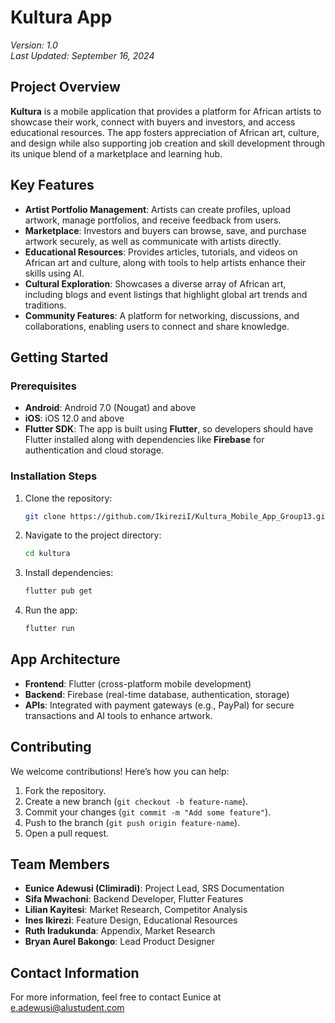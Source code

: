 # **Kultura App**  
*Version: 1.0*  
*Last Updated: September 16, 2024*

## **Project Overview**
**Kultura** is a mobile application that provides a platform for African artists to showcase their work, connect with buyers and investors, and access educational resources. The app fosters appreciation of African art, culture, and design while also supporting job creation and skill development through its unique blend of a marketplace and learning hub.

## **Key Features**
- **Artist Portfolio Management**: Artists can create profiles, upload artwork, manage portfolios, and receive feedback from users.
- **Marketplace**: Investors and buyers can browse, save, and purchase artwork securely, as well as communicate with artists directly.
- **Educational Resources**: Provides articles, tutorials, and videos on African art and culture, along with tools to help artists enhance their skills using AI.
- **Cultural Exploration**: Showcases a diverse array of African art, including blogs and event listings that highlight global art trends and traditions.
- **Community Features**: A platform for networking, discussions, and collaborations, enabling users to connect and share knowledge.

## **Getting Started**

### **Prerequisites**
- **Android**: Android 7.0 (Nougat) and above
- **iOS**: iOS 12.0 and above
- **Flutter SDK**: The app is built using **Flutter**, so developers should have Flutter installed along with dependencies like **Firebase** for authentication and cloud storage.

### **Installation Steps**
1. Clone the repository:
    ```bash
    git clone https://github.com/IkireziI/Kultura_Mobile_App_Group13.git
    ```
2. Navigate to the project directory:
    ```bash
    cd kultura
    ```
3. Install dependencies:
    ```bash
    flutter pub get
    ```
4. Run the app:
    ```bash
    flutter run
    ```

## **App Architecture**
- **Frontend**: Flutter (cross-platform mobile development)
- **Backend**: Firebase (real-time database, authentication, storage)
- **APIs**: Integrated with payment gateways (e.g., PayPal) for secure transactions and AI tools to enhance artwork.

## **Contributing**
We welcome contributions! Here’s how you can help:
1. Fork the repository.
2. Create a new branch (`git checkout -b feature-name`).
3. Commit your changes (`git commit -m "Add some feature"`).
4. Push to the branch (`git push origin feature-name`).
5. Open a pull request.

## **Team Members**
- **Eunice Adewusi (Climiradi)**: Project Lead, SRS Documentation
- **Sifa Mwachoni**: Backend Developer, Flutter Features
- **Lilian Kayitesi**: Market Research, Competitor Analysis
- **Ines Ikirezi**: Feature Design, Educational Resources
- **Ruth Iradukunda**: Appendix, Market Research
- **Bryan Aurel Bakongo**: Lead Product Designer

## **Contact Information**
For more information, feel free to contact Eunice at e.adewusi@alustudent.com
